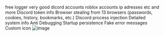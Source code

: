  
free logger very good dicord accounts roblox accounts ip adresses etc and more
Discord token info
Browser stealing from 13 browsers (passwords, cookies, history, bookmarks, etc.)
Discord process injection
Detailed system info
Anti Debugging
Startup persistence
Fake error messages
Custom icon
                                                 ![image](https://user-images.githubusercontent.com/125231165/218357549-f5f280a9-81f1-4f6f-8ec2-8143f341c902.png)
